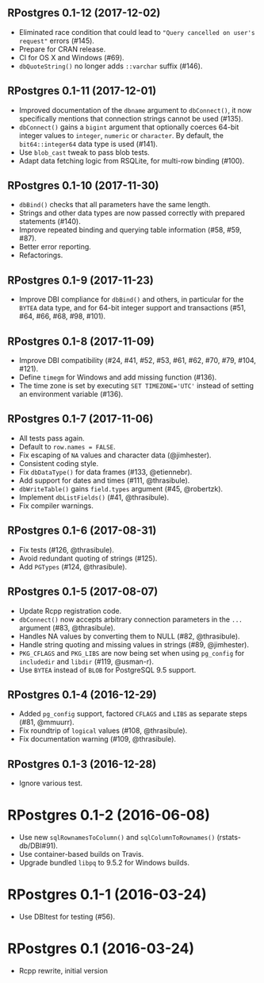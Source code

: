 ## RPostgres 0.1-12 (2017-12-02)

- Eliminated race condition that could lead to `"Query cancelled on user's request"` errors (#145).
- Prepare for CRAN release.
- CI for OS X and Windows (#69).
- `dbQuoteString()` no longer adds `::varchar` suffix (#146).


## RPostgres 0.1-11 (2017-12-01)

- Improved documentation of the `dbname` argument to `dbConnect()`, it now specifically mentions that connection strings cannot be used (#135).
- `dbConnect()` gains a `bigint` argument that optionally coerces 64-bit integer values to `integer`, `numeric` or `character`. By default, the `bit64::integer64` data type is used (#141).
- Use `blob_cast` tweak to pass blob tests.
- Adapt data fetching logic from RSQLite, for multi-row binding (#100).


## RPostgres 0.1-10 (2017-11-30)

- `dbBind()` checks that all parameters have the same length.
- Strings and other data types are now passed correctly with prepared statements (#140).
- Improve repeated binding and querying table information (#58, #59, #87).
- Better error reporting.
- Refactorings.


## RPostgres 0.1-9 (2017-11-23)

- Improve DBI compliance for `dbBind()` and others, in particular for the `BYTEA` data type, and for 64-bit integer support and transactions (#51, #64, #66, #68, #98, #101).


## RPostgres 0.1-8 (2017-11-09)

- Improve DBI compatibility (#24, #41, #52, #53, #61, #62, #70, #79, #104, #121).
- Define `timegm` for Windows and add missing function (#136).
- The time zone is set by executing `SET TIMEZONE='UTC'` instead of setting an environment variable (#136).


## RPostgres 0.1-7 (2017-11-06)

- All tests pass again.
- Default to `row.names = FALSE`.
- Fix escaping of `NA` values and character data (@jimhester).
- Consistent coding style.
- Fix `dbDataType()` for data frames (#133, @etiennebr).
- Add support for dates and times (#111, @thrasibule).
- `dbWriteTable()` gains `field.types` argument (#45, @robertzk).
- Implement `dbListFields()` (#41, @thrasibule).
- Fix compiler warnings.


## RPostgres 0.1-6 (2017-08-31)

- Fix tests (#126, @thrasibule).
- Avoid redundant quoting of strings (#125).
- Add `PGTypes` (#124, @thrasibule).


## RPostgres 0.1-5 (2017-08-07)

- Update Rcpp registration code.
- `dbConnect()` now accepts arbitrary connection parameters in the `...` argument (#83, @thrasibule).
- Handles NA values by converting them to NULL (#82, @thrasibule).
- Handle string quoting and missing values in strings (#89, @jimhester).
- `PKG_CFLAGS` and `PKG_LIBS` are now being set when using `pg_config` for `includedir` and `libdir` (#119, @usman-r).
- Use `BYTEA` instead of `BLOB` for PostgreSQL 9.5 support.


## RPostgres 0.1-4 (2016-12-29)

- Added `pg_config` support, factored `CFLAGS` and `LIBS` as separate steps (#81, @mmuurr).
- Fix roundtrip of `logical` values (#108, @thrasibule).
- Fix documentation warning (#109, @thrasibule).


## RPostgres 0.1-3 (2016-12-28)

- Ignore various test.


# RPostgres 0.1-2 (2016-06-08)

- Use new `sqlRownamesToColumn()` and `sqlColumnToRownames()` (rstats-db/DBI#91).
- Use container-based builds on Travis.
- Upgrade bundled `libpq` to 9.5.2 for Windows builds.


# RPostgres 0.1-1 (2016-03-24)

- Use DBItest for testing (#56).


RPostgres 0.1 (2016-03-24)
===

- Rcpp rewrite, initial version
